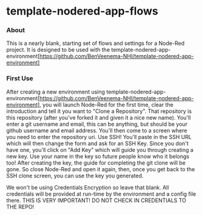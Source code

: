 template-nodered-app-flows
==========================

### About

This is a nearly blank, starting set of flows and settings for a Node-Red project. It is designed to be used with the template-nodered-app-environment[https://github.com/BenVeenema-NHI/template-nodered-app-environment]

### First Use
After creating a new environment using template-nodered-app-environment[https://github.com/BenVeenema-NHI/template-nodered-app-environment], you will launch Node-Red for the first time, clear the introduction and tell it you want to "Clone a Repository". That repository is this repository (after you've forked it and given it a nice new name). You'll enter a git username and email, this can be anything, but should be your github username and email address. You'll then come to a screen where you need to enter the repository uri. Use SSH! You'll paste in the SSH URL which will then change the form and ask for an SSH Key. Since you don't have one, you'll click on "Add Key" which will guide you through creating a new key. Use your name in the key so future people know who it belongs too! After creating the key, the guide for completing the git clone will be gone. So close Node-Red and open it again, then, once you get back to the SSH clone screen, you can use the key you generated.

We won't be using Credentials Encryption so leave that blank. All credentials will be provided at run-time by the environment and a config file there. THIS IS VERY IMPORTANT! DO NOT CHECK IN CREDENTIALS TO THE REPO!
